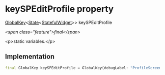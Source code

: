 


# keySPEditProfile property







[GlobalKey](https:api.flutter.dev/flutter/widgets/GlobalKey-class.html)&lt;[State](https:api.flutter.dev/flutter/widgets/State-class.html)&lt;[StatefulWidget](https:api.flutter.dev/flutter/widgets/StatefulWidget-class.html)\>\> keySPEditProfile
  
_\<span class="feature"\>final\</span\>_



\<p\>static variables.\</p\>



## Implementation

```dart
final GlobalKey keySPEditProfile = GlobalKey(debugLabel: "ProfileScreenEdit");
```







